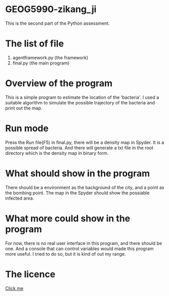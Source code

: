 # GEOG5990-zikang_ji
This is the second part of the Python assessment.

# The list of file

1. agentframework.py        (the framework)
2. final.py                 (the main program) 

# Overview of the program

This is a simple program to estimate the location of the 'bacteria'. I used a suitable algorithm to simulate the possible trajectory of the bacteria and print out the map.

# Run mode

Press the Run file(F5) in final.py, there will be a density map in Spyder. It is a possible spread of bacteria. And there will generate a txt file in the root directory which is the density map in binary form.

# What should show in the program

There should be a environment as the background of the city, and a point as the bombing point. The map in the Spyder should show the possiable infected area.

# What more could show in the program

For now, there is no real user interface in this program, and there should be one. And a console that can control variables would made this program more useful. I tried to do so, but it is kind of out my range.

# The licence

[Click me](https://github.com/jzkkaka/GEOG5990M_work_2/blob/master/LICENSE)
